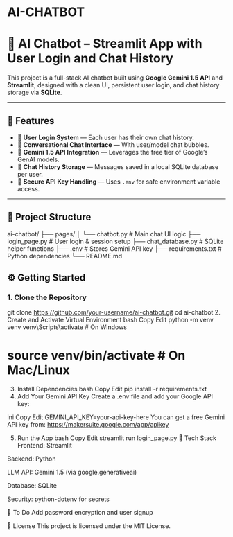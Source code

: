 # AI-CHATBOT
# 🤖 AI Chatbot – Streamlit App with User Login and Chat History

This project is a full-stack AI chatbot built using **Google Gemini 1.5 API** and **Streamlit**, designed with a clean UI, persistent user login, and chat history storage via **SQLite**.

---

## 🚀 Features

- 🔐 **User Login System** — Each user has their own chat history.
- 💬 **Conversational Chat Interface** — With user/model chat bubbles.
- 🧠 **Gemini 1.5 API Integration** — Leverages the free tier of Google’s GenAI models.
- 💾 **Chat History Storage** — Messages saved in a local SQLite database per user.
- 🔐 **Secure API Key Handling** — Uses `.env` for safe environment variable access.

---

## 📁 Project Structure

ai-chatbot/
├── pages/
│   └── chatbot.py           # Main chat UI logic
├── login_page.py            # User login & session setup
├── chat_database.py         # SQLite helper functions
├── .env                     # Stores Gemini API key
├── requirements.txt         # Python dependencies
└── README.md

## ⚙️ Getting Started

### 1. Clone the Repository

git clone https://github.com/your-username/ai-chatbot.git
cd ai-chatbot
2. Create and Activate Virtual Environment
bash
Copy
Edit
python -m venv venv
venv\Scripts\activate       # On Windows
# source venv/bin/activate  # On Mac/Linux
3. Install Dependencies
bash
Copy
Edit
pip install -r requirements.txt
4. Add Your Gemini API Key
Create a .env file and add your Google API key:

ini
Copy
Edit
GEMINI_API_KEY=your-api-key-here
You can get a free Gemini API key from: https://makersuite.google.com/app/apikey

5. Run the App
bash
Copy
Edit
streamlit run login_page.py
🧠 Tech Stack
Frontend: Streamlit

Backend: Python

LLM API: Gemini 1.5 (via google.generativeai)

Database: SQLite

Security: python-dotenv for secrets


📌 To Do
 Add password encryption and user signup

📄 License
This project is licensed under the MIT License.
